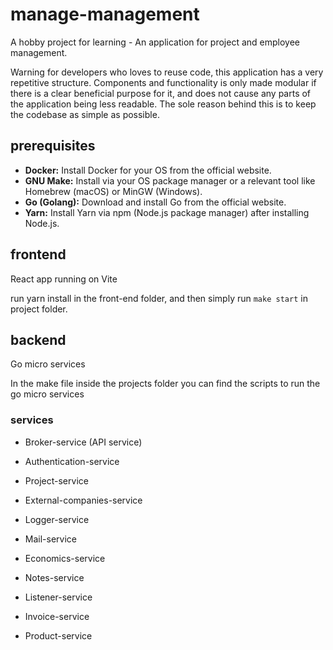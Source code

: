 # manage-management

A hobby project for learning - An application for project and employee management.

Warning for developers who loves to reuse code, this application has a very repetitive structure. Components and functionality is only made modular if there is a clear beneficial purpose for it, and does not cause any parts of the application being less readable. The sole reason behind this is to keep the codebase as simple as possible.

## prerequisites

- **Docker:** Install Docker for your OS from the official website.
- **GNU Make:** Install via your OS package manager or a relevant tool like Homebrew (macOS) or MinGW (Windows).
- **Go (Golang):** Download and install Go from the official website.
- **Yarn:** Install Yarn via npm (Node.js package manager) after installing Node.js.

## frontend

React app running on Vite

run yarn install in the front-end folder, and then simply run `make start` in project folder.

## backend

Go micro services

In the make file inside the projects folder you can find the scripts to run the go micro services

### services

- Broker-service (API service)

- Authentication-service
- Project-service
- External-companies-service
- Logger-service
- Mail-service
- Economics-service
- Notes-service
- Listener-service
- Invoice-service
- Product-service

